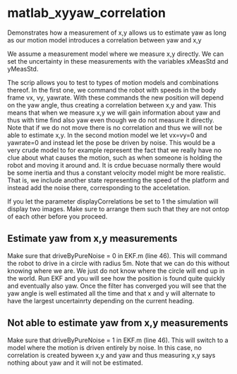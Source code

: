 # matlab_xyyaw_correlation
Demonstrates how a measurement of x,y allows us to estimate yaw as long as our motion model introduces a correlation between yaw and x,y

We assume a measurement model where we measure x,y directly. We can set the uncertainty in these measurements with the variables xMeasStd and yMeasStd.

The scrip allows you to test to types of motion models and combinations thereof. In the first one, we command the robot with speeds in the body frame vx, vy, yawrate. With these commands the new position will depend on the yaw angle, thus creating a correlation between x,y and yaw. This means that when we measure x,y we will gain information about yaw and thus with time find also yaw even though we do not measure it directly. Note that if we do not move there is no correlation and thus we will not be able to estimate x,y. In the second motion model we let vx=vy=0 and yawrate=0 and instead let the pose be driven by noise. This would be a very crude model to for example represent the fact that we really have no clue about what causes the motion, such as when someone is holding the robot and moving it around and. It is crdue becuase normally there would be some inertia and thus a constant velocity model might be more realistic. That is, we include another state representing the speed of the platform and instead add the noise there, corresponding to the acceletation.

If you let the parameter displayCorrelations be set to 1 the simulation will display two images. Make sure to arrange them such that they are not ontop of each other before you proceed.

## Estimate yaw from x,y measurements
Make sure that driveByPureNoise = 0 in EKF.m (line 46). This will command the robot to drive in a circle with radius 5m. Note that we can do this without knowing where we are. We just do not know where the circle will end up in the world. Run EKF and you will see how the position is found quite quickly and eventually also yaw. Once the filter has converged you will see that the yaw angle is well estimated all the time and that x and y will alternate to have the largest uncertainrty depending on the current heading. 

## Not able to estimate yaw from x,y measurements
Make sure that driveByPureNoise = 1 in EKF.m (line 46). This will switch to a model where the motion is driven entirely by noise. In this case, no correlation is created byween x,y and yaw and thus measuring x,y says nothing about yaw and it will not be estimated.

